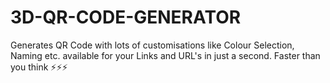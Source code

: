 # 3D-QR-CODE-GENERATOR
Generates QR Code with lots of customisations like Colour Selection, Naming etc. available for your Links and URL's in just a second. Faster than you think ⚡⚡⚡
